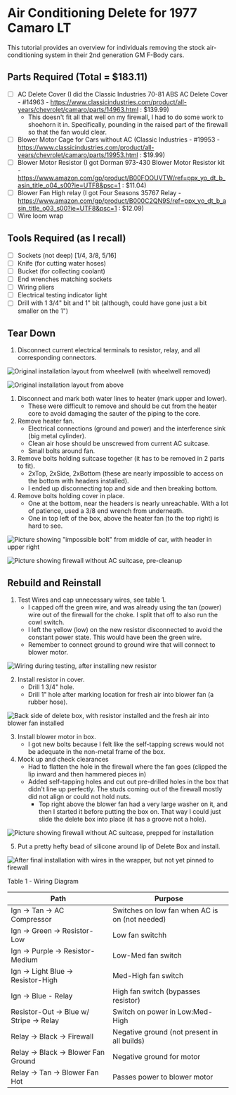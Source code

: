 # Air Conditioning Delete for 1977 Camaro LT

This tutorial provides an overview for individuals removing the stock air-conditioning system in their 2nd generation GM F-Body cars.

## Parts Required (Total = $183.11)

* [ ] AC Delete Cover (I did the Classic Industries 70-81 ABS AC Delete Cover - #14963 - https://www.classicindustries.com/product/all-years/chevrolet/camaro/parts/14963.html : $139.99)
    * This doesn't fit all that well on my firewall, I had to do some work to shoehorn it in. Specifically, pounding in the raised part of the firewall so that the fan would clear.
* [ ] Blower Motor Cage for Cars without AC (Classic Industries - #19953 - https://www.classicindustries.com/product/all-years/chevrolet/camaro/parts/19953.html : $19.99)
* [ ] Blower Motor Resistor (I got Dorman 973-430 Blower Motor Resistor kit - https://www.amazon.com/gp/product/B00FOOUVTW/ref=ppx_yo_dt_b_asin_title_o04_s00?ie=UTF8&psc=1 : $11.04)
* [ ] Blower Fan High relay (I got Four Seasons 35767 Relay - https://www.amazon.com/gp/product/B000C2QN9S/ref=ppx_yo_dt_b_asin_title_o03_s00?ie=UTF8&psc=1 : $12.09)
* [ ] Wire loom wrap

## Tools Required (as I recall)

* [ ] Sockets (not deep) [1/4, 3/8, 5/16]
* [ ] Knife (for cutting water hoses)
* [ ] Bucket (for collecting coolant)
* [ ] End wrenches matching sockets
* [ ] Wiring pliers
* [ ] Electrical testing indicator light
* [ ] Drill with 1 3/4" bit and 1" bit (although, could have gone just a bit smaller on the 1")

## Tear Down

1. Disconnect current electrical terminals to resistor, relay, and all corresponding connectors.

![Original installation layout from wheelwell (with wheelwell removed)](media/1_Original_below_cropped.jpg)

![Original installation layout from above](media/2_Original_above_cropped.jpg)

1. Disconnect and mark both water lines to heater (mark upper and lower).
    * These were difficult to remove and should be cut from the heater core to avoid damaging the sauter of the piping to the core.
2. Remove heater fan.
    * Electrical connections (ground and power) and the interference sink (big metal cylinder).
    * Clean air hose should be unscrewed from current AC suitcase.
    * Small bolts around fan.
3. Remove bolts holding suitcase together (it has to be removed in 2 parts to fit).
    * 2xTop, 2xSide, 2xBottom (these are nearly impossible to access on the bottom with headers installed).
    * I ended up disconnecting top and side and then breaking bottom.
4. Remove bolts holding cover in place.
    * One at the bottom, near the headers is nearly unreachable. With a lot of patience, used a 3/8 end wrench from underneath.
    * One in top left of the box, above the heater fan (to the top right) is hard to see.

![Picture showing "impossible bolt" from middle of car, with header in upper right](media/3_ImpossibleBolt_cropped.jpg)

![Picture showing firewall without AC suitcase, pre-cleanup](media/4_Removed.jpg)

## Rebuild and Reinstall

1. Test Wires and cap unnecessary wires, see table 1.
    * I capped off the green wire, and was already using the tan (power) wire out of the firewall for the choke. I split that off to also run the cowl switch.
    * I left the yellow (low) on the new resistor disconnected to avoid the constant power state. This would have been the green wire.
    * Remember to connect ground to ground wire that will connect to blower motor.

![Wiring during testing, after installing new resistor](media/9_Wiring1.jpg)

2. Install resistor in cover.
    * Drill 1 3/4" hole.
    * Drill 1" hole after marking location for fresh air into blower fan (a rubber hose).

![Back side of delete box, with resistor installed and the fresh air into blower fan installed](media/8_BoxWithResistorAndStuff_underside.jpg)

3. Install blower motor in box.
    * I got new bolts because I felt like the self-tapping screws would not be adequate in the non-metal frame of the box.
4. Mock up and check clearances
    * Had to flatten the hole in the firewall where the fan goes (clipped the lip inward and then hammered pieces in)
    * Added self-tapping holes and cut out pre-drilled holes in the box that didn't line up perfectly. The studs coming out of the firewall mostly did not align or could not hold nuts.
        * Top right above the blower fan had a very large washer on it, and then I started it before putting the box on. That way I could just slide the delete box into place (it has a groove not a hole).

![Picture showing firewall without AC suitcase, prepped for installation](media/5_CleanedUpFirewall.jpg)

5. Put a pretty hefty bead of silicone around lip of Delete Box and install.

![After final installation with wires in the wrapper, but not yet pinned to firewall](media/11_Installed.jpg)


Table 1 - Wiring Diagram

| Path                              | Purpose               |
|-----------------------------------|-----------------------|
| Ign -> Tan -> AC Compressor       | Switches on low fan when AC is on (not needed) |
| Ign -> Green -> Resistor-Low      | Low fan switchh       |
| Ign -> Purple -> Resistor-Medium  | Low-Med fan switch    |
| Ign -> Light Blue -> Resistor-High| Med-High fan switch   |
| Ign -> Blue - Relay               | High fan switch (bypasses resistor)       |
| Resistor-Out -> Blue w/ Stripe -> Relay | Switch on power in Low:Med-High |
| Relay -> Black -> Firewall        | Negative ground (not present in all builds)   |
| Relay -> Black -> Blower Fan Ground | Negative ground for motor |
| Relay -> Tan -> Blower Fan Hot    | Passes power to blower motor |
